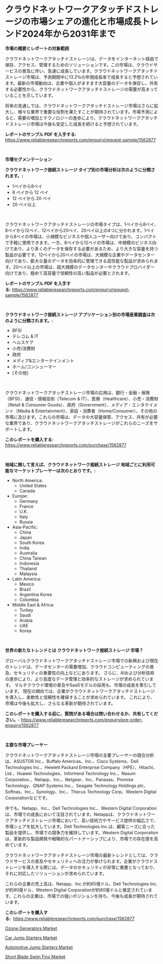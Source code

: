 <p><h1>クラウドネットワークアタッチドストレージの市場シェアの進化と市場成長トレンド2024年から2031年まで</h1></p><p><strong>市場の概要とレポートの対象範囲</strong></p>
<p><p>クラウドネットワークアタッチドストレージは、データをインターネット経由で保存、アクセス、管理するためのソリューションです。この市場は、クラウドサービスの普及に伴い、急速に成長しています。クラウドネットワークアタッチドストレージ市場は、予測期間中に13.2％の年間成長率で成長すると予想されています。最新の市場動向は、企業や個人がますます大容量のデータを保存し、共有する必要性から、クラウドネットワークアタッチドストレージの需要が高まっていることを示しています。</p><p>将来の見通しでは、クラウドネットワークアタッチドストレージ市場はさらに拡大し、様々な業界で重要な役割を果たすことが期待されています。市場予測によると、需要の増加とテクノロジーの進歩により、クラウドネットワークアタッチドストレージ市場は今後も安定した成長を続けると予想されています。</p></p>
<p><strong>レポートのサンプル PDF を入手する:</strong> <a href="https://www.reliableresearchreports.com/enquiry/request-sample/1562877">https://www.reliableresearchreports.com/enquiry/request-sample/1562877</a></p>
<p>&nbsp;</p>
<p><strong>市場セグメンテーション</strong></p>
<p><strong>クラウドネットワーク接続ストレージ タイプ別の市場分析は次のように分類されます。:</strong></p>
<p><ul><li>1ベイから8ベイ</li><li>8 ベイから 12 ベイ</li><li>12 ベイから 20 ベイ</li><li>20 ベイ以上</li></ul></p>
<p>&nbsp;</p>
<p><p>クラウドネットワークアタッチドストレージの市場タイプは、1ベイから8ベイ、8ベイから12ベイ、12ベイから20ベイ、20ベイ以上の4つに分かれます。1ベイから8ベイの市場は、小規模なビジネスや個人ユーザー向けであり、コンパクトで手軽に使用できます。一方、8ベイから12ベイの市場は、中規模のビジネス向けであり、より多くのデータを保存する必要があるため、より大きな容量を持つ製品が必要です。12ベイから20ベイの市場は、大規模な企業やデータセンター向けであり、膨大な量のデータを効率的に管理できる高性能な製品が求められます。20ベイ以上の市場は、超大規模のデータセンターやクラウドプロバイダー向けであり、極めて高容量で信頼性の高い製品が必要とされます。</p></p>
<p><strong>レポートのサンプル PDF を入手する:</strong>&nbsp;<a href="https://www.reliableresearchreports.com/enquiry/request-sample/1562877">https://www.reliableresearchreports.com/enquiry/request-sample/1562877</a></p>
<p>&nbsp;</p>
<p><strong> クラウドネットワーク接続ストレージ アプリケーション別の市場産業調査は次のように分類されます。:</strong></p>
<p><ul><li>BFSI</li><li>テレコム & IT</li><li>ヘルスケア</li><li>小売/消費財</li><li>政府</li><li>メディア&エンターテインメント</li><li>ホーム/コンシューマー</li><li>[その他]</li></ul></p>
<p>&nbsp;</p>
<p><p>クラウドネットワークアタッチストレージ市場の応用は、銀行・金融・保険（BFSI）、通信・情報技術（Telecom & IT）、医療（Healthcare）、小売・消費財（Retail & Consumer Goods）、政府（Government）、メディア・エンタテイメント（Media & Entertainment）、家庭・消費者（Home/Consumer）、その他の市場に及びます。これらの市場は、データの大容量保管、アクセス、共有が必要な業界であり、クラウドネットワークアタッチストレージがこれらのニーズをサポートします。</p></p>
<p><strong>このレポートを購入する:</strong>&nbsp; <a href="https://www.reliableresearchreports.com/purchase/1562877">https://www.reliableresearchreports.com/purchase/1562877</a></p>
<p>&nbsp;</p>
<p><strong>地域に関して言えば、クラウドネットワーク接続ストレージ 地域ごとに利用可能なマーケットプレーヤーは次のとおりです。:</strong></p>
<p><ul>
    <li>
        North America:
        <ul>
            <li>United States</li>
            <li>Canada</li>
        </ul>
    </li>
    <li>
        Europe:
        <ul>
            <li>Germany</li>
            <li>France</li>
            <li>U.K.</li>
            <li>Italy</li>
            <li>Russia</li>
        </ul>
    </li>
    <li>
        Asia-Pacific:
        <ul>
            <li>China</li>
            <li>Japan</li>
            <li>South Korea</li>
            <li>India</li>
            <li>Australia</li>
            <li>China Taiwan</li>
            <li>Indonesia</li>
            <li>Thailand</li>
            <li>Malaysia</li>
        </ul>
    </li>
    <li>
        Latin America:
        <ul>
            <li>Mexico</li>
            <li>Brazil</li>
            <li>Argentina Korea</li>
            <li>Colombia</li>
        </ul>
    </li>
    <li>
        Middle East & Africa:
        <ul>
            <li>Turkey</li>
            <li>Saudi</li>
            <li>Arabia</li>
            <li>UAE</li>
            <li>Korea</li>
        </ul>
    </li>
    </ul></p>
<p>&nbsp;</p>
<p><strong>世界の新たなトレンドとは クラウドネットワーク接続ストレージ 市場？</strong></p>
<p><p>グローバルクラウドネットワークアタッチドストレージ市場での新興および現在のトレンドは、データセンターの需要増加、クラウドコンピューティングの普及、セキュリティの重要性の向上などにあります。 さらに、AIおよび分析技術の進歩により、より高度なデータ管理と効率的なストレージが求められています。 マルチクラウド環境の普及やSaaSモデルの採用も、市場の成長を牽引しています。 現在の傾向では、企業がクラウドネットワークアタッチドストレージを導入し、柔軟性と信頼性を確保することが求められています。 これにより、市場は今後も拡大し、さらなる革新が期待されています。</p></p>
<p><strong>このレポートを購入する前に、質問がある場合は問い合わせるか、共有してください。</strong>- <a href="https://www.reliableresearchreports.com/enquiry/pre-order-enquiry/1562877">https://www.reliableresearchreports.com/enquiry/pre-order-enquiry/1562877</a></p>
<p>&nbsp;</p>
<p><strong>主要な市場プレーヤー</strong></p>
<p><p>クラウドネットワークアタッチドストレージ市場の主要プレーヤーの競合分析は、ASUSTOR Inc.、Buffalo Americas、Inc.、Cisco Systems、Dell Technologies Inc.、Hewlett Packard Enterprise Company（HPE）、Hitachi、Ltd.、Huawei Technologies、Infortrend Technology Inc.、Nasuni Corporation.、Netapp、Inc.、Netgear、Inc、Panasas、Promise Technology、QNAP Systems Inc.、Seagate Technology Holdings plc、Softnas、Inc.、Synology、Inc.、Thecus Technology Corp、Western Digital Corporationなどです。</p><p>中でも、Netapp、Inc.、Dell Technologies Inc.、Western Digital Corporationは、市場での成長において注目されています。Netappは、クラウドネットワークアタッチドストレージ市場において、高い技術力やサービス提供の幅広さで、市場シェアを拡大しています。Dell Technologies Inc.は、顧客ニーズに合った製品を提供し、市場での競争力を維持しています。Western Digital Corporationは、革新的な製品開発や戦略的なパートナーシップにより、市場での存在感を高めています。</p><p>クラウドネットワークアタッチドストレージ市場の最新トレンドとしては、クラウドサービスの普及やセキュリティへの注力が挙げられます。企業がクラウドストレージを導入する際には、データのセキュリティが非常に重要となっており、それに対応したソリューションが求められています。</p><p>これらの企業の売上高は、Netapp、Inc.が約65億ドル、Dell Technologies Inc.が約90億ドル、Western Digital Corporationが約60億ドルと推定されています。これらの企業は、市場での強いポジションを持ち、今後も成長が期待されています。</p></p>
<p><strong>このレポートを購入する:</strong>&nbsp;&nbsp;<a href="https://www.reliableresearchreports.com/purchase/1562877">https://www.reliableresearchreports.com/purchase/1562877</a></p>
<p><p><a href="https://view.publitas.com/reportprime-1/ozone-generators-market-insights-market-players-and-forecast-till-2031/">Ozone Generators Market</a></p><p><a href="https://fearless-okapi-6c8.notion.site/Car-Jump-Starters-Market-Analysis-and-Market-Size-Global-Industry-Overview-Market-Segmentation-and-72b2c4e4db9a42308e8a15143aeb4c12">Car Jump Starters Market</a></p><p><a href="https://zircon-bluebell-299.notion.site/Automotive-Jump-Starters-Market-Size-Growth-and-Forecast-from-2024-2031-df4b5398c65549be8c2b1e21fd4d8da6">Automotive Jump Starters Market</a></p><p><a href="https://github.com/kathiaseamanalvaradovlprc2h/Market-Research-Report-List-1/blob/main/short-blade-swim-fins-market.md">Short Blade Swim Fins Market</a></p></p>